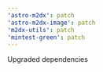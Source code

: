 ```yaml
---
'astro-m2dx': patch
'astro-m2dx-image': patch
'm2dx-utils': patch
'mintest-green': patch
---
```


Upgraded dependencies
